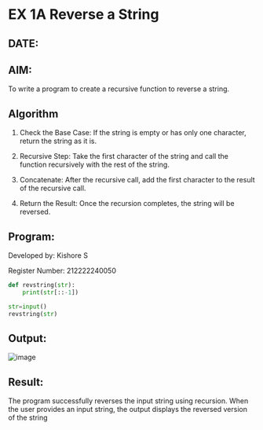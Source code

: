 # EX 1A Reverse a String
## DATE:
## AIM:
To write a program to create a recursive function to reverse a string.

## Algorithm
1. Check the Base Case: If the string is empty or has only one character, return the string as it is.

2. Recursive Step: Take the first character of the string and call the function recursively with the rest of the string.

3. Concatenate: After the recursive call, add the first character to the result of the recursive call.

4. Return the Result: Once the recursion completes, the string will be reversed.  

## Program:
Developed by: Kishore S

Register Number: 212222240050

```python
def revstring(str):
    print(str[::-1])

str=input()
revstring(str)

```

## Output:
![image](https://github.com/user-attachments/assets/ca1a5f88-7fba-4857-b058-0dbba7650e3a)



## Result:
The program successfully reverses the input string using recursion. When the user provides an input string, the output displays the reversed version of the string
